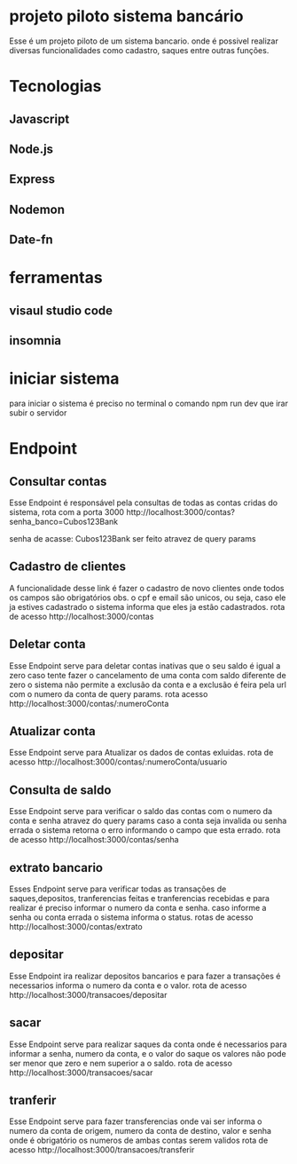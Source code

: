 
# projeto piloto sistema bancário

Esse é um projeto piloto de um sistema bancario. onde é possivel realizar diversas funcionalidades como cadastro, saques entre outras funções.

# Tecnologias 

## Javascript
## Node.js 
## Express
## Nodemon
## Date-fn 

# ferramentas

## visaul studio code 
## insomnia

# iniciar sistema

para iniciar o sistema é preciso no terminal o comando npm run dev que irar subir o servidor 

# Endpoint

## Consultar contas 

 Esse Endpoint é responsável pela consultas de todas as contas cridas do sistema, rota com a porta 3000 http://localhost:3000/contas?senha_banco=Cubos123Bank

 senha de acasse: Cubos123Bank
 ser feito atravez de query params

 ## Cadastro de clientes 

 A funcionalidade desse link é fazer o cadastro de novo clientes onde todos os campos são obrigatórios obs. o cpf e email são unicos, ou seja, caso ele ja estives cadastrado o sistema informa que eles ja estão cadastrados. rota de acesso http://localhost:3000/contas

 ##  Deletar conta 

 Esse Endpoint serve para deletar contas inativas que o seu saldo é igual a zero caso tente fazer o cancelamento de uma conta com saldo diferente de zero o sistema não permite a exclusão da conta e a exclusão é feira pela url com o numero da conta de query params. rota acesso http://localhost:3000/contas/:numeroConta

 ## Atualizar conta 

Esse Endpoint serve para  Atualizar os dados de contas exluidas. rota de acesso http://localhost:3000/contas/:numeroConta/usuario

## Consulta de saldo

Esse Endpoint serve para verificar o saldo das contas com o numero da conta e senha atravez do query params caso a conta seja invalida ou senha errada o sistema retorna o erro informando o campo que esta errado. rota de acesso http://localhost:3000/contas/senha

## extrato bancario

Esses Endpoint serve para verificar todas as transações de saques,depositos,  tranferencias feitas e tranferencias recebidas e para realizar é preciso informar o numero da conta e senha. caso informe a senha ou conta errada o sistema informa o status. rotas de acesso http://localhost:3000/contas/extrato

## depositar 

Esse Endpoint ira realizar depositos bancarios e para fazer a transações é necessarios informa o numero da conta e o valor. rota de acesso http://localhost:3000/transacoes/depositar

## sacar 

Esse Endpoint serve para realizar saques da conta onde é necessarios para informar a senha, numero da conta, e o valor  do saque os valores não pode ser menor que zero e nem superior a o saldo. rota de acesso http://localhost:3000/transacoes/sacar

## tranferir 

Esse Endpoint serve para fazer transferencias onde vai ser informa o numero da conta de origem, numero da conta de destino, valor e senha onde é obrigatório os numeros de ambas contas serem validos rota de acesso http://localhost:3000/transacoes/transferir
 




